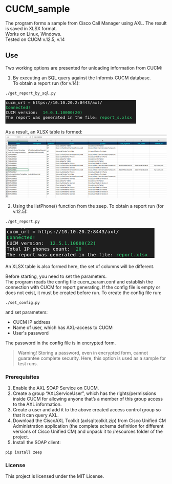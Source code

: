 # CUCM_sample
The program forms a sample from Cisco Call Manager using AXL. The result is saved in XLSX format.</br>
Works on Linux, Windows.</br>
Tested on CUCM v.12.5, v.14

## Use
Two working options are presented for unloading information from CUCM:
1. By executing an SQL query against the Informix CUCM database.</br>
   To obtain a report run (for v.14):</br>
```
./get_report_by_sql.py
```
![](/screenshot/scrsht_v14.png)

   As a result, an XLSX table is formed:</br>
![](/screenshot/report_s.png)

2. Using the listPhone() function from the zeep.
   To obtain a report run (for v.12.5):</br>
```
./get_report.py
```
![](/screenshot/scrsht.png)

   An XLSX table is also formed here, the set of columns will be different.</br>

Before starting, you need to set the parameters.</br>
The program reads the config file cucm_param.conf  and establish the connection with CUCM for report generating.
If the config file is empty or does not exist, it must be created before run.
To create the config file run:</br>
```
./set_config.py
```

and set parameters:
- CUCM IP address
- Name of user, which has AXL-access to CUCM
- User's password

The password in the config file is in encrypted form.

>Warning!
>Storing a password, even in encrypted form, cannot guarantee complete security.
>Here, this option is used as a sample for test runs.

### Prerequisites

1. Enable the AXL SOAP Service on CUCM.
2. Create a group “AXLServiceUser”, which has the rights/permissions inside CUCM for allowing
   anyone that’s a member of this group access to the AXL information.
3. Create a user and add it to the above created access control group so that it can query AXL.
4. Download the CiscoAXL Toolkit (axlsqltoolkit.zip) from Cisco Unified CM Administration 
   application (the complete schema definition for different versions of Cisco Unified CM)
   and unpack it to /resources folder of the project.
5. Install the SOAP client:</br>
```
pip install zeep
```

### License

This project is licensed under the MIT License.

